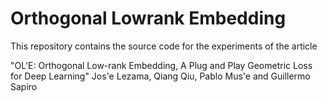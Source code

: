 # Orthogonal Lowrank Embedding

This repository contains the source code for the experiments of the article

"OL\'E: Orthogonal Low-rank Embedding, A Plug and Play Geometric Loss for Deep Learning"
Jos\'e Lezama, Qiang Qiu, Pablo Mus\'e and Guillermo Sapiro
